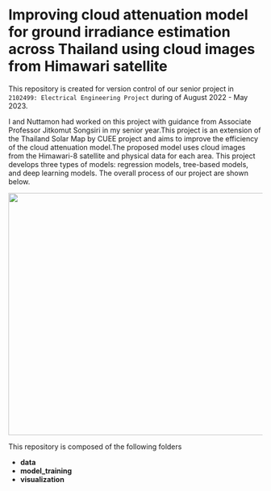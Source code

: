 # Improving cloud attenuation model for ground irradiance estimation across Thailand using cloud images from Himawari satellite

This repository is created for version control of our senior project in `2102499: Electrical Engineering Project` during of August 2022 - May 2023.

I and Nuttamon had worked on this project with guidance from Associate Professor Jitkomut Songsiri in my senior year.This project is an extension of the Thailand Solar Map by CUEE project and aims to improve the efficiency of the cloud attenuation model.The proposed model uses cloud images from the Himawari-8 satellite and physical data for each area. This project develops three types of models: regression models, tree-based models, and deep learning models. The overall process of our project are shown below.

<p align="center">
  <img src="https://github.com/teebunyarit/SolarMap/assets/113121308/f176a0d8-b9c9-4dea-8349-d222a21f4560" width="900" height="480" />
</p>

This repository is composed of the following folders
- **data**
- **model_training**
- **visualization**
